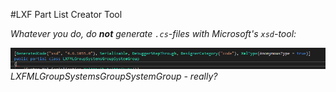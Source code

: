 #LXF Part List Creator Tool




_Whatever you do, do **not** generate `.cs`-files with Microsoft's `xsd`-tool:_


![](docs/auto-gen.png)
_LXFMLGroupSystemsGroupSystemGroup - really?_

